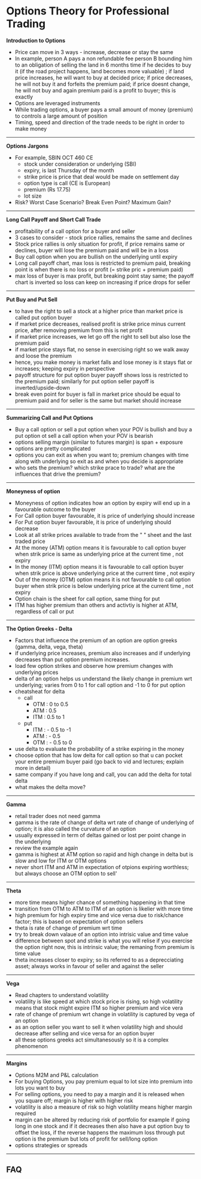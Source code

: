 # Options Theory for Professional Trading

**Introduction to Options**
- Price can move in 3 ways - increase, decrease or stay the same
- In example, person A pays a non refundable fee person B bounding him to an obligation of selling the land in 6 months time if he decides to buy it (if the road project happens, land becomes more valuable) ; if land price increases, he will want to buy at decided price; if price decreases, he will not buy it and forfeits the premium paid; if price doesnt change, he will not buy and again premium paid is a profit to buyer; this is exactly
- Options are leveraged instruments
- While trading options, a buyer pays a small amount of money (premium) to controls a large amount of position
- Timing, speed and direction of the trade needs to be right in order to make money
---
**Options Jargons**
- For example,  SBIN OCT 460 CE
  - stock under consideration or underlying  (SBI)
  - expiry, is last Thursday of the month
  - strike price is price that deal would be made on settlement day
  - option type  is call (CE is European)
  - premium (Rs 17.75)
  - lot size
- Risk? Worst Case Scenario? Break Even Point? Maximum Gain?
---
**Long Call Payoff and Short Call Trade**
- profitability of a call option for a buyer and seller
- 3 cases to consider - stock price rallies, remains the same and declines
- Stock price rallies is only situation for profit, if price remains same or declines, buyer will lose the premium paid and will be in a loss
- Buy call option when you are bullish on the underlying until expiry
- Long call payoff chart, max loss is restricted to premium paid, breaking point is when there is no loss or profit (= strike pric + premium paid)
- max loss of buyer is max profit, but breaking point stay same; the payoff chart is inverted so loss can keep on increasing if price drops for seller
---
**Put Buy and Put Sell**
- to have the right to sell a stock at a higher price than market price is called put option buyer
- if market price decreases, realised profit is strike price minus current price, after removing premium from this is net profit
- if market price increases, we let go off the right to sell but also lose the premium paid
- if market price stays flat, no sense in exercising right so we walk away and loose the premium
- hence, you make money is market falls and lose money is it stays flat or increases; keeping expiry in perspective
- payoff structure for put option buyer payoff shows loss is restricted to the premium paid; similarly for put option seller payoff is inverted/upside-down
- break even point for buyer is fall in market price should be equal to premium paid and for seller is the same but market should increase
---
**Summarizing Call and Put Options**
- Buy a call option or sell a put option when your POV is bullish and buy a put option ot sell a call option when your POV is bearish
- options selling margin (similar to futures margin) is span + exposure
- options are pretty complicated
- options you can exit as when you want to; premium changes with time along with underlying so exit as and when you decide is appropriate
- who sets the premium? which strike prace to trade? what are the influences that drive the premium?
---
**Moneyness of option**
- Moneyness of option indicates how an option by expiry will end up in a favourable outcome to the buyer
- For Call option buyer favourable, it is price of underlying should increase
- For Put option buyer favourable, it  is price of underlying should decrease
- Look at all strike prices available to trade from the " " sheet and the last traded price
- At the money (ATM) option means it is favourable to call option buyer when strik price is same as underlying price at the current time , not expiry
- In the money (ITM) option means it is favourable to call option buyer when strik price is above underlying price at the current time , not expiry
- Out of  the money (OTM) option means it is not favourable to call option buyer when strik price is below underlying price at the current time , not expiry
- Option chain is the sheet for call option, same thing for put
- ITM has higher premium than others and activtiy is higher at ATM, regardless of call or put
---
**The Option Greeks - Delta**
- Factors that influence the premium of an option are option greeks (gamma, delta, vega, theta)
- if underlying price increases, premium also increases and if underlying decreases than put option premium increases.
- load few option strikes and observe how premium changes with underlying prices
- delta of an option helps us understand the likely change in premium wrt underlying; varies from 0 to 1 for call option and -1 to 0 for put option
- cheatsheat for delta
  - call
    - OTM : 0 to 0.5
    - ATM : 0.5
    - ITM : 0.5 to 1
  - put
    - ITM : - 0.5 to -1
    - ATM : - 0.5
    - OTM : - 0.5 to 0
- use delta to evaluate the probability of a strike expiring in the money
- choose option that has low delta for call option so that u can pocket your entire premium buyer paid (go back to vid and lectures; explain more in detail)
- same company if you have long and call, you can add the delta for total delta
- what makes the delta move?
---
**Gamma**
- retail trader does not need gamma
- gamma is the rate of change of delta wrt rate of change of underlying of option; it is also called the curvature of an option
- usually expressed in term of deltas gained or lost per point change in the underlying
- review the example again
- gamma is highest at ATM option so rapid and high change in delta but is slow and low for ITM or OTM options
- never short ITM and ATM in expectation of otpions expiring worthless; but always choose an OTM option to sell'
---
**Theta**
- more time means higher chance of something happening in that time
- transition from OTM to ATM to ITM of an option is likelier with more time
- high premium for high expiry time and vice versa due to risk/chance factor; this is based on expectation of option sellers
- theta is rate of change of premium wrt time
- try to break down valaue of an option into intrisic value and time value
- difference between spot and strike is what you will relise if you exercise the option right now, this is intrinsic value; the remaning from premium is time value
- theta increases closer to expiry; so its referred to as a deprecciating asset; always works in favour of seller and against the seller
---
**Vega**
- Read chapters to understand volatility
- volatility is like speed at which stock price is rising, so high volatility means that stock might expire ITM so higher premium and vice vera
- rate of change of premium wrt change in volatility is captured by vega of an option
- as an option seller you want to sell it when volatility high and should decrease after selling and vice versa for an option buyer
- all these options greeks act simultanesously so it is a complex phenomenon
---
**Margins**
- Options M2M and P&L calculation
- For buying Options, you pay premium equal to lot size into premium into lots you want to buy
- For selling options, you need to pay a margin and it is released when you square off; margin is higher with higher risk
- volatility is also a measure of risk so high volatility means higher margin required
- margin can be altered by reducing risk of portfolio for example if going long in one stock and if it decreases then also have a put option buy to offset the loss, if the reverse happens the maximum loss through put option is the premium but lots of profit for sell/long option
- options strategies or spreads
---



## FAQ
